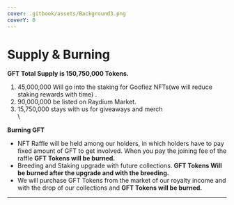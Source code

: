 ```yaml
---
cover: .gitbook/assets/Background3.png
coverY: 0
---
```


# Supply & Burning

**GFT Total Supply is 150,750,000 Tokens.**

1. 45,000,000 Will go into the staking for Goofiez NFTs(we will reduce staking rewards with time) .
2. 90,000,000 be listed on Raydium Market.
3. 15,750,000 stays with us for giveaways and merch\
   \


**Burning GFT**

* NFT Raffle will be held among our holders, in which holders have to pay fixed amount of GFT to get involved.  When you pay the joining fee of the raffle **GFT Tokens will be burned.**
* Breeding and Staking upgrade with future collections. **GFT Tokens Will be burned after the upgrade and with the breeding.**
* We will purchase GFT Tokens from the market of our royalty income and with the drop of our collections and **GFT Tokens will be burned.**

****
